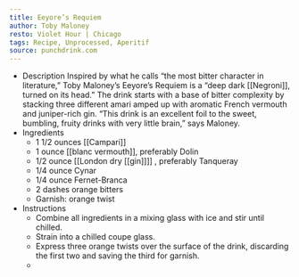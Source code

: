 ```yaml
---
title: Eeyore’s Requiem
author: Toby Maloney
resto: Violet Hour | Chicago
tags: Recipe, Unprocessed, Aperitif
source: punchdrink.com
---
```


- Description
  Inspired by what he calls “the most bitter character in literature,” Toby Maloney’s Eeyore’s Requiem is a “deep dark [[Negroni]], turned on its head.” The drink starts with a base of bitter complexity by stacking three different amari amped up with aromatic French vermouth and juniper-rich gin. “This drink is an excellent foil to the sweet, bumbling, fruity drinks with very little brain,” says Maloney.
- Ingredients
  * 1 1/2 ounces [[Campari]]
  * 1 ounce [[blanc vermouth]], preferably Dolin
  * 1/2 ounce [[London dry [[gin]]]] , preferably Tanqueray
  * 1/4 ounce Cynar
  * 1/4 ounce Fernet-Branca
  * 2 dashes orange bitters
  * Garnish: orange twist
- Instructions
  * Combine all ingredients in a mixing glass with ice and stir until chilled.
  * Strain into a chilled coupe glass.
  * Express three orange twists over the surface of the drink, discarding the first two and saving the third for garnish.
  *